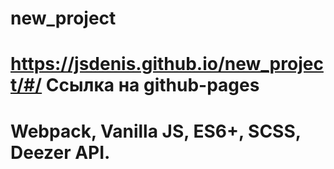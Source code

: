 # new_project

# https://jsdenis.github.io/new_project/#/ Ссылка на github-pages

# Webpack, Vanilla JS, ES6+, SCSS, Deezer API.
